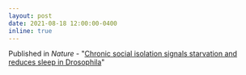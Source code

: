 ```yaml
---
layout: post
date: 2021-08-18 12:00:00-0400
inline: true
---
```


Published in *Nature* - "[Chronic social isolation signals starvation and reduces sleep in Drosophila](https://www.nature.com/articles/s41586-021-03837-0)"